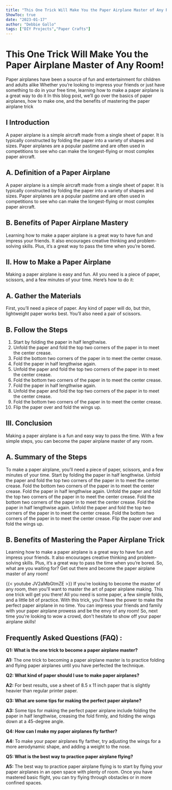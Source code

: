 ```yaml
---
title: "This One Trick Will Make You the Paper Airplane Master of Any Room!"
ShowToc: true 
date: "2023-01-17"
author: "Debbie Gallo" 
tags: ["DIY Projects","Paper Crafts"]
---
```

# This One Trick Will Make You the Paper Airplane Master of Any Room!

Paper airplanes have been a source of fun and entertainment for children and adults alike Whether you’re looking to impress your friends or just have something to do in your free time, learning how to make a paper airplane is a great way to do it In this blog post, we’ll go over the basics of paper airplanes, how to make one, and the benefits of mastering the paper airplane trick

## I Introduction 

A paper airplane is a simple aircraft made from a single sheet of paper. It is typically constructed by folding the paper into a variety of shapes and sizes. Paper airplanes are a popular pastime and are often used in competitions to see who can make the longest-flying or most complex paper aircraft.

## A. Definition of a Paper Airplane 

A paper airplane is a simple aircraft made from a single sheet of paper. It is typically constructed by folding the paper into a variety of shapes and sizes. Paper airplanes are a popular pastime and are often used in competitions to see who can make the longest-flying or most complex paper aircraft.

## B. Benefits of Paper Airplane Mastery 

Learning how to make a paper airplane is a great way to have fun and impress your friends. It also encourages creative thinking and problem-solving skills. Plus, it’s a great way to pass the time when you’re bored.

## II. How to Make a Paper Airplane 

Making a paper airplane is easy and fun. All you need is a piece of paper, scissors, and a few minutes of your time. Here’s how to do it:

## A. Gather the Materials 

First, you’ll need a piece of paper. Any kind of paper will do, but thin, lightweight paper works best. You’ll also need a pair of scissors.

## B. Follow the Steps 

1. Start by folding the paper in half lengthwise.
2. Unfold the paper and fold the top two corners of the paper in to meet the center crease.
3. Fold the bottom two corners of the paper in to meet the center crease.
4. Fold the paper in half lengthwise again.
5. Unfold the paper and fold the top two corners of the paper in to meet the center crease.
6. Fold the bottom two corners of the paper in to meet the center crease.
7. Fold the paper in half lengthwise again.
8. Unfold the paper and fold the top two corners of the paper in to meet the center crease.
9. Fold the bottom two corners of the paper in to meet the center crease.
10. Flip the paper over and fold the wings up.

## III. Conclusion 

Making a paper airplane is a fun and easy way to pass the time. With a few simple steps, you can become the paper airplane master of any room.

## A. Summary of the Steps 

To make a paper airplane, you’ll need a piece of paper, scissors, and a few minutes of your time. Start by folding the paper in half lengthwise. Unfold the paper and fold the top two corners of the paper in to meet the center crease. Fold the bottom two corners of the paper in to meet the center crease. Fold the paper in half lengthwise again. Unfold the paper and fold the top two corners of the paper in to meet the center crease. Fold the bottom two corners of the paper in to meet the center crease. Fold the paper in half lengthwise again. Unfold the paper and fold the top two corners of the paper in to meet the center crease. Fold the bottom two corners of the paper in to meet the center crease. Flip the paper over and fold the wings up.

## B. Benefits of Mastering the Paper Airplane Trick 

Learning how to make a paper airplane is a great way to have fun and impress your friends. It also encourages creative thinking and problem-solving skills. Plus, it’s a great way to pass the time when you’re bored. So, what are you waiting for? Get out there and become the paper airplane master of any room!

{{< youtube JV2aMbGtmZE >}} 
If you're looking to become the master of any room, then you'll want to master the art of paper airplane making. This one trick will get you there! All you need is some paper, a few simple folds, and a little bit of practice. With this trick, you'll have the power to make the perfect paper airplane in no time. You can impress your friends and family with your paper airplane prowess and be the envy of any room! So, next time you're looking to wow a crowd, don't hesitate to show off your paper airplane skills!

## Frequently Asked Questions (FAQ) :
**Q1: What is the one trick to become a paper airplane master?**

**A1:** The one trick to becoming a paper airplane master is to practice folding and flying paper airplanes until you have perfected the technique.

**Q2: What kind of paper should I use to make paper airplanes?**

**A2:** For best results, use a sheet of 8.5 x 11 inch paper that is slightly heavier than regular printer paper.

**Q3: What are some tips for making the perfect paper airplane?**

**A3:** Some tips for making the perfect paper airplane include folding the paper in half lengthwise, creasing the fold firmly, and folding the wings down at a 45-degree angle.

**Q4: How can I make my paper airplanes fly farther?**

**A4:** To make your paper airplanes fly farther, try adjusting the wings for a more aerodynamic shape, and adding a weight to the nose.

**Q5: What is the best way to practice paper airplane flying?**

**A5:** The best way to practice paper airplane flying is to start by flying your paper airplanes in an open space with plenty of room. Once you have mastered basic flight, you can try flying through obstacles or in more confined spaces.



